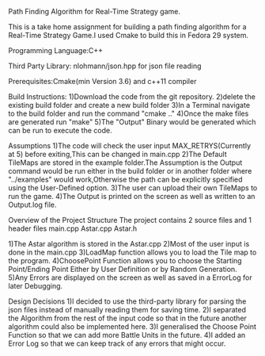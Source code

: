 Path Finding Algorithm for Real-Time Strategy game.

This is a take home assignment for building a path finding algorithm for a Real-Time Strategy Game.I used Cmake to build this in Fedora 29 system.

Programming Language:C++

Third Party Library: nlohmann/json.hpp for json file reading

Prerequisites:Cmake(min Version 3.6) and c++11 compiler

Build Instructions:
1)Download the code from the git repository.
2)delete the existing build folder and create a new build folder
3)In a Terminal navigate to the build folder and run the command "cmake .."
4)Once the make files are generated run "make"
5)The "Output" Binary would be generated which can be run to execute the code.

Assumptions
1)The code will check the user input MAX_RETRYS(Currently at 5) before exiting,This can be changed in main.cpp
2)The Default TileMaps are stored in the example folder.The Assumption is the Output command would be run either in the build folder or in another folder where "../examples" would work,Otherwise the path can be explicitly specified using the User-Defined option.
3)The user can upload their own TileMaps to run the game.
4)The Output is printed on the screen as well as written to an Output.log file.

Overview of the Project Structure
The project contains 2 source files and 1 header files
main.cpp
Astar.cpp
Astar.h

1)The Astar algorithm is stored in the Astar.cpp
2)Most of the user input is done in the main.cpp
3)LoadMap function allows you to load the Tile map to the program.
4)ChoosePoint Function allows you to choose the Starting Point/Ending Point Either by User Definition or by Random Generation.
5)Any Errors are displayed on the screen as well as saved in a ErrorLog for later Debugging.

Design Decisions
1)I decided to use the third-party library for parsing the json files instead of manually reading them for saving time.
2)I separated the Algorithm from the rest of the input code so that in the future another algorithm could also be implemented here.
3)I generalised the Choose Point Function so that we can add more Battle Units in the future.
4)I added an Error Log so that we can keep track of any errors that might occur.
